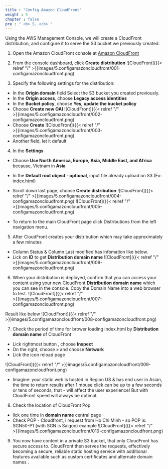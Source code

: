 ```yaml
---
title : "Config Amazon CloudFront"
weight : 5
chapter : false
pre : " <b> 5. </b> "
---
```


Using the AWS Management Console, we will create a CloudFront distribution, and configure it to serve the S3 bucket we previously created.
1. Open the Amazon CloudFront console at [Amazon CloudFront](https://console.aws.amazon.com/cloudfront/) 
2. From the console dashboard, click **Create distribution**
![CloudFront]({{< relref "/" >}}images/5.configamazoncloudfront/001-configamazoncloudfront.png)

3. Specify the following settings for the distribution:
 + In the **Origin domain** field Select the S3 bucket you created previously.
 + In the **Origin access**, choose **Legacy access identities**
 + In the **Bucket policy**, choose **Yes, update the bucket policy**
 + Choose **Create new OAI**
![CloudFront]({{< relref "/" >}}images/5.configamazoncloudfront/002-configamazoncloudfront.png)
 + Choose **Create**
![CloudFront]({{< relref "/" >}}images/5.configamazoncloudfront/003-configamazoncloudfront.png)
 + Another field, let it default
4. In the **Settings**
 + Choose **Use North America, Europe, Asia, Middle East, and Africa** because, Vietnam in **Asia**
 + In the **Default root object - optional**, input file already upload on S3 (Fx: index.html)
 + Scroll down last page, choose **Create distribution**
![CloudFront]({{< relref "/" >}}images/5.configamazoncloudfront/004-configamazoncloudfront.png)
![CloudFront]({{< relref "/" >}}images/5.configamazoncloudfront/005-configamazoncloudfront.png)

 + To return to the main CloudFront page click Distributions from the left navigation menu.

5. After CloudFront creates your distribution which may take approximately a few minutes
 + Column Status & Column Last modified has infomation like below.
 + Lick on **ID** to get **Distribution domain name**
![CloudFront]({{< relref "/" >}}images/5.configamazoncloudfront/006-configamazoncloudfront.png)

6. When your distribution is deployed, confirm that you can access your content using your new CloudFront **Distribution domain name** which you can see in the console. Copy the Domain Name into a web browser to test.
![CloudFront]({{< relref "/" >}}images/5.configamazoncloudfront/007-configamazoncloudfront.png)

Result like below
![CloudFront]({{< relref "/" >}}images/5.configamazoncloudfront/008-configamazoncloudfront.png)

7. Check the period of time for brower loading index.html by **Distribution domain name** of CloudFront
 + Lick rightmost button , choose **Inspect**
 + On the right, choose » and choose **Network**
 + Lick the icon reload page

![CloudFront]({{< relref "/" >}}images/5.configamazoncloudfront/009-configamazoncloudfront.png)

 + Imagine: your static web is hosted in Region US & has end user in Asian, the time to return results after 1 mouse click can be up to a few seconds or tens of seconds, that - will affect the user experience! But with CloudFront speed will always be optimal.
8. Check the location of CloudFront Pop
 + lick one time in **domain name** central page
 + Check POP - Cloudfront, i request from Ho Chi Minh - so POP is: SGN50-P1 (with SGN is Saigon)
example
![CloudFront]({{< relref "/" >}}images/5.configamazoncloudfront/010-configamazoncloudfront.png)

9. You now have content in a private S3 bucket, that only CloudFront has secure access to. CloudFront then serves the requests, effectively becoming a secure, reliable static hosting service with additional features available such as custom certificates and alternate domain names .
